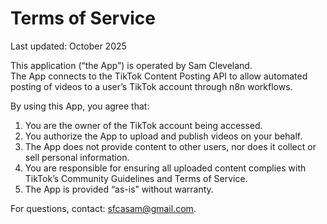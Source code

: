 # Terms of Service

Last updated: October 2025

This application (“the App”) is operated by Sam Cleveland.  
The App connects to the TikTok Content Posting API to allow automated posting of videos to a user’s TikTok account through n8n workflows.

By using this App, you agree that:
1. You are the owner of the TikTok account being accessed.
2. You authorize the App to upload and publish videos on your behalf.
3. The App does not provide content to other users, nor does it collect or sell personal information.
4. You are responsible for ensuring all uploaded content complies with TikTok’s Community Guidelines and Terms of Service.
5. The App is provided “as-is” without warranty.

For questions, contact: sfcasam@gmail.com.
